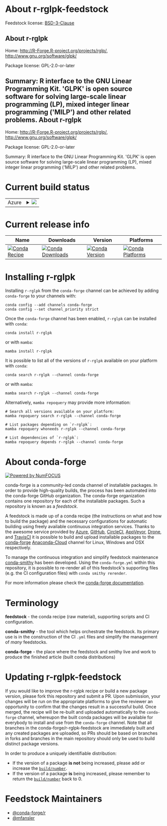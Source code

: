 About r-rglpk-feedstock
=======================

Feedstock license: [BSD-3-Clause](https://github.com/conda-forge/r-rglpk-feedstock/blob/main/LICENSE.txt)

About r-rglpk
-------------

Home: http://R-Forge.R-project.org/projects/rglp/, http://www.gnu.org/software/glpk/

Package license: GPL-2.0-or-later

Summary: R interface to the GNU Linear Programming Kit. 'GLPK' is open source software for solving large-scale linear programming (LP), mixed integer linear programming ('MILP') and other related problems.
About r-rglpk
-------------

Home: http://R-Forge.R-project.org/projects/rglp/, http://www.gnu.org/software/glpk/

Package license: GPL-2.0-or-later

Summary: R interface to the GNU Linear Programming Kit. 'GLPK' is open source software for solving large-scale linear programming (LP), mixed integer linear programming ('MILP') and other related problems.

Current build status
====================


<table>
    
  <tr>
    <td>Azure</td>
    <td>
      <details>
        <summary>
          <a href="https://dev.azure.com/conda-forge/feedstock-builds/_build/latest?definitionId=14828&branchName=main">
            <img src="https://dev.azure.com/conda-forge/feedstock-builds/_apis/build/status/r-rglpk-feedstock?branchName=main">
          </a>
        </summary>
        <table>
          <thead><tr><th>Variant</th><th>Status</th></tr></thead>
          <tbody><tr>
              <td>linux_64_r_base4.1</td>
              <td>
                <a href="https://dev.azure.com/conda-forge/feedstock-builds/_build/latest?definitionId=14828&branchName=main">
                  <img src="https://dev.azure.com/conda-forge/feedstock-builds/_apis/build/status/r-rglpk-feedstock?branchName=main&jobName=linux&configuration=linux%20linux_64_r_base4.1" alt="variant">
                </a>
              </td>
            </tr><tr>
              <td>linux_64_r_base4.2</td>
              <td>
                <a href="https://dev.azure.com/conda-forge/feedstock-builds/_build/latest?definitionId=14828&branchName=main">
                  <img src="https://dev.azure.com/conda-forge/feedstock-builds/_apis/build/status/r-rglpk-feedstock?branchName=main&jobName=linux&configuration=linux%20linux_64_r_base4.2" alt="variant">
                </a>
              </td>
            </tr><tr>
              <td>osx_64_r_base4.1</td>
              <td>
                <a href="https://dev.azure.com/conda-forge/feedstock-builds/_build/latest?definitionId=14828&branchName=main">
                  <img src="https://dev.azure.com/conda-forge/feedstock-builds/_apis/build/status/r-rglpk-feedstock?branchName=main&jobName=osx&configuration=osx%20osx_64_r_base4.1" alt="variant">
                </a>
              </td>
            </tr><tr>
              <td>osx_64_r_base4.2</td>
              <td>
                <a href="https://dev.azure.com/conda-forge/feedstock-builds/_build/latest?definitionId=14828&branchName=main">
                  <img src="https://dev.azure.com/conda-forge/feedstock-builds/_apis/build/status/r-rglpk-feedstock?branchName=main&jobName=osx&configuration=osx%20osx_64_r_base4.2" alt="variant">
                </a>
              </td>
            </tr><tr>
              <td>win_64</td>
              <td>
                <a href="https://dev.azure.com/conda-forge/feedstock-builds/_build/latest?definitionId=14828&branchName=main">
                  <img src="https://dev.azure.com/conda-forge/feedstock-builds/_apis/build/status/r-rglpk-feedstock?branchName=main&jobName=win&configuration=win%20win_64_" alt="variant">
                </a>
              </td>
            </tr>
          </tbody>
        </table>
      </details>
    </td>
  </tr>
</table>

Current release info
====================

| Name | Downloads | Version | Platforms |
| --- | --- | --- | --- |
| [![Conda Recipe](https://img.shields.io/badge/recipe-r--rglpk-green.svg)](https://anaconda.org/conda-forge/r-rglpk) | [![Conda Downloads](https://img.shields.io/conda/dn/conda-forge/r-rglpk.svg)](https://anaconda.org/conda-forge/r-rglpk) | [![Conda Version](https://img.shields.io/conda/vn/conda-forge/r-rglpk.svg)](https://anaconda.org/conda-forge/r-rglpk) | [![Conda Platforms](https://img.shields.io/conda/pn/conda-forge/r-rglpk.svg)](https://anaconda.org/conda-forge/r-rglpk) |

Installing r-rglpk
==================

Installing `r-rglpk` from the `conda-forge` channel can be achieved by adding `conda-forge` to your channels with:

```
conda config --add channels conda-forge
conda config --set channel_priority strict
```

Once the `conda-forge` channel has been enabled, `r-rglpk` can be installed with `conda`:

```
conda install r-rglpk
```

or with `mamba`:

```
mamba install r-rglpk
```

It is possible to list all of the versions of `r-rglpk` available on your platform with `conda`:

```
conda search r-rglpk --channel conda-forge
```

or with `mamba`:

```
mamba search r-rglpk --channel conda-forge
```

Alternatively, `mamba repoquery` may provide more information:

```
# Search all versions available on your platform:
mamba repoquery search r-rglpk --channel conda-forge

# List packages depending on `r-rglpk`:
mamba repoquery whoneeds r-rglpk --channel conda-forge

# List dependencies of `r-rglpk`:
mamba repoquery depends r-rglpk --channel conda-forge
```


About conda-forge
=================

[![Powered by
NumFOCUS](https://img.shields.io/badge/powered%20by-NumFOCUS-orange.svg?style=flat&colorA=E1523D&colorB=007D8A)](https://numfocus.org)

conda-forge is a community-led conda channel of installable packages.
In order to provide high-quality builds, the process has been automated into the
conda-forge GitHub organization. The conda-forge organization contains one repository
for each of the installable packages. Such a repository is known as a *feedstock*.

A feedstock is made up of a conda recipe (the instructions on what and how to build
the package) and the necessary configurations for automatic building using freely
available continuous integration services. Thanks to the awesome service provided by
[Azure](https://azure.microsoft.com/en-us/services/devops/), [GitHub](https://github.com/),
[CircleCI](https://circleci.com/), [AppVeyor](https://www.appveyor.com/),
[Drone](https://cloud.drone.io/welcome), and [TravisCI](https://travis-ci.com/)
it is possible to build and upload installable packages to the
[conda-forge](https://anaconda.org/conda-forge) [Anaconda-Cloud](https://anaconda.org/)
channel for Linux, Windows and OSX respectively.

To manage the continuous integration and simplify feedstock maintenance
[conda-smithy](https://github.com/conda-forge/conda-smithy) has been developed.
Using the ``conda-forge.yml`` within this repository, it is possible to re-render all of
this feedstock's supporting files (e.g. the CI configuration files) with ``conda smithy rerender``.

For more information please check the [conda-forge documentation](https://conda-forge.org/docs/).

Terminology
===========

**feedstock** - the conda recipe (raw material), supporting scripts and CI configuration.

**conda-smithy** - the tool which helps orchestrate the feedstock.
                   Its primary use is in the construction of the CI ``.yml`` files
                   and simplify the management of *many* feedstocks.

**conda-forge** - the place where the feedstock and smithy live and work to
                  produce the finished article (built conda distributions)


Updating r-rglpk-feedstock
==========================

If you would like to improve the r-rglpk recipe or build a new
package version, please fork this repository and submit a PR. Upon submission,
your changes will be run on the appropriate platforms to give the reviewer an
opportunity to confirm that the changes result in a successful build. Once
merged, the recipe will be re-built and uploaded automatically to the
`conda-forge` channel, whereupon the built conda packages will be available for
everybody to install and use from the `conda-forge` channel.
Note that all branches in the conda-forge/r-rglpk-feedstock are
immediately built and any created packages are uploaded, so PRs should be based
on branches in forks and branches in the main repository should only be used to
build distinct package versions.

In order to produce a uniquely identifiable distribution:
 * If the version of a package **is not** being increased, please add or increase
   the [``build/number``](https://docs.conda.io/projects/conda-build/en/latest/resources/define-metadata.html#build-number-and-string).
 * If the version of a package **is** being increased, please remember to return
   the [``build/number``](https://docs.conda.io/projects/conda-build/en/latest/resources/define-metadata.html#build-number-and-string)
   back to 0.

Feedstock Maintainers
=====================

* [@conda-forge/r](https://github.com/conda-forge/r/)
* [@mfansler](https://github.com/mfansler/)

